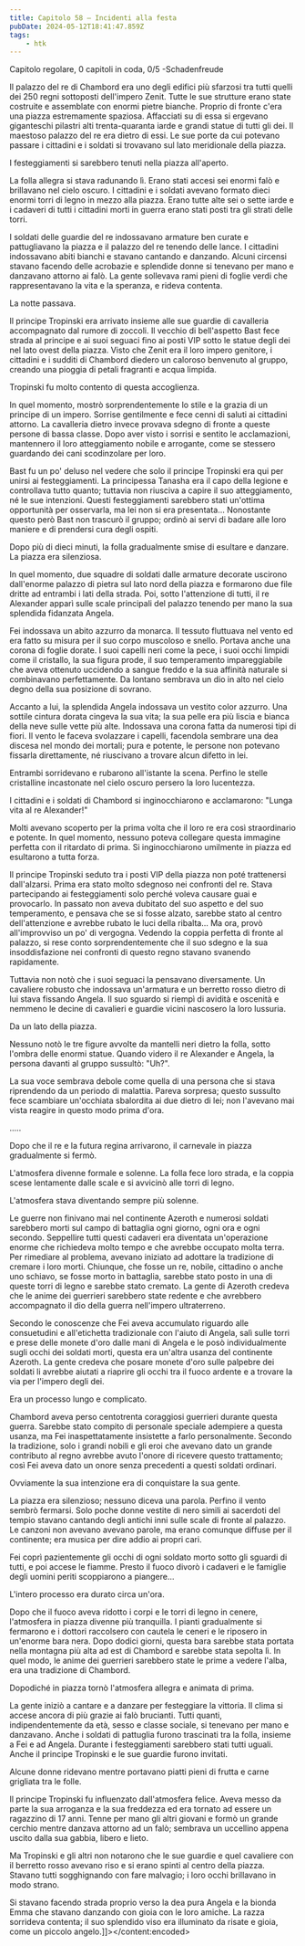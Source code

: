 ```yaml
---
title: Capitolo 58 – Incidenti alla festa
pubDate: 2024-05-12T18:41:47.859Z
tags:
    - htk
---
```


Capitolo regolare,
0 capitoli in coda, 0/5
-Schadenfreude

Il palazzo del re di Chambord era uno degli edifici più sfarzosi tra tutti quelli dei 250 regni sottoposti dell'impero Zenit. Tutte le sue strutture erano state costruite e assemblate con enormi pietre bianche. Proprio di fronte c'era una piazza estremamente spaziosa. Affacciati su di essa si ergevano giganteschi pilastri alti trenta-quaranta iarde e grandi statue di tutti gli dei. Il maestoso palazzo del re era dietro di essi. Le sue porte da cui potevano passare i cittadini e i soldati si trovavano sul lato meridionale della piazza.

I festeggiamenti si sarebbero tenuti nella piazza all'aperto.

La folla allegra si stava radunando lì. Erano stati accesi sei enormi falò e brillavano nel cielo oscuro. I cittadini e i soldati avevano formato dieci enormi torri di legno in mezzo alla piazza. Erano tutte alte sei o sette iarde e i cadaveri di tutti i cittadini morti in guerra erano stati posti tra gli strati delle torri.

I soldati delle guardie del re indossavano armature ben curate e pattugliavano la piazza e il palazzo del re tenendo delle lance. I cittadini indossavano abiti bianchi e stavano cantando e danzando. Alcuni circensi stavano facendo delle acrobazie e splendide donne si tenevano per mano e danzavano attorno ai falò. La gente sollevava rami pieni di foglie verdi che rappresentavano la vita e la speranza, e rideva contenta.

La notte passava.

Il principe Tropinski era arrivato insieme alle sue guardie di cavalleria accompagnato dal rumore di zoccoli. Il vecchio di bell'aspetto Bast fece strada al principe e ai suoi seguaci fino ai posti VIP sotto le statue degli dei nel lato ovest della piazza. Visto che Zenit era il loro impero genitore, i cittadini e i sudditi di Chambord diedero un caloroso benvenuto al gruppo, creando una pioggia di petali fragranti e acqua limpida.

Tropinski fu molto contento di questa accoglienza.

In quel momento, mostrò sorprendentemente lo stile e la grazia di un principe di un impero. Sorrise gentilmente e fece cenni di saluti ai cittadini attorno. La cavalleria dietro invece provava sdegno di fronte a queste persone di bassa classe. Dopo aver visto i sorrisi e sentito le acclamazioni, mantennero il loro atteggiamento nobile e arrogante, come se stessero guardando dei cani scodinzolare per loro.

Bast fu un po' deluso nel vedere che solo il principe Tropinski era qui per unirsi ai festeggiamenti. La principessa Tanasha era il capo della legione e controllava tutto quanto; tuttavia non riusciva a capire il suo atteggiamento, né le sue intenzioni. Questi festeggiamenti sarebbero stati un'ottima opportunità per osservarla, ma lei non si era presentata... Nonostante questo però Bast non trascurò il gruppo; ordinò ai servi di badare alle loro maniere e di prendersi cura degli ospiti.

Dopo più di dieci minuti, la folla gradualmente smise di esultare e danzare. La piazza era silenziosa.

In quel momento, due squadre di soldati dalle armature decorate uscirono dall'enorme palazzo di pietra sul lato nord della piazza e formarono due file dritte ad entrambi i lati della strada. Poi, sotto l'attenzione di tutti, il re Alexander apparì sulle scale principali del palazzo tenendo per mano la sua splendida fidanzata Angela.

Fei indossava un abito azzurro da monarca. Il tessuto fluttuava nel vento ed era fatto su misura per il suo corpo muscoloso e snello. Portava anche una corona di foglie dorate. I suoi capelli neri come la pece, i suoi occhi limpidi come il cristallo, la sua figura prode, il suo temperamento impareggiabile che aveva ottenuto uccidendo a sangue freddo e la sua affinità naturale si combinavano perfettamente. Da lontano sembrava un dio in alto nel cielo degno della sua posizione di sovrano.

Accanto a lui, la splendida Angela indossava un vestito color azzurro. Una sottile cintura dorata cingeva la sua vita; la sua pelle era più liscia e bianca della neve sulle vette più alte. Indossava una corona fatta da numerosi tipi di fiori. Il vento le faceva svolazzare i capelli, facendola sembrare una dea discesa nel mondo dei mortali; pura e potente, le persone non potevano fissarla direttamente, né riuscivano a trovare alcun difetto in lei.

Entrambi sorridevano e rubarono all'istante la scena. Perfino le stelle cristalline incastonate nel cielo oscuro persero la loro lucentezza.

I cittadini e i soldati di Chambord si inginocchiarono e acclamarono: "Lunga vita al re Alexander!"

Molti avevano scoperto per la prima volta che il loro re era così straordinario e potente. In quel momento, nessuno poteva collegare questa immagine perfetta con il ritardato di prima. Si inginocchiarono umilmente in piazza ed esultarono a tutta forza.

Il principe Tropinski seduto tra i posti VIP della piazza non poté trattenersi dall'alzarsi. Prima era stato molto sdegnoso nei confronti del re. Stava partecipando ai festeggiamenti solo perché voleva causare guai e provocarlo. In passato non aveva dubitato del suo aspetto e del suo temperamento, e pensava che se si fosse alzato, sarebbe stato al centro dell'attenzione e avrebbe rubato le luci della ribalta... Ma ora, provò all'improvviso un po' di vergogna. Vedendo la coppia perfetta di fronte al palazzo, si rese conto sorprendentemente che il suo sdegno e la sua insoddisfazione nei confronti di questo regno stavano svanendo rapidamente.

Tuttavia non notò che i suoi seguaci la pensavano diversamente. Un cavaliere robusto che indossava un'armatura e un berretto rosso dietro di lui stava fissando Angela. Il suo sguardo si riempì di avidità e oscenità e nemmeno le decine di cavalieri e guardie vicini nascosero la loro lussuria.

Da un lato della piazza.

Nessuno notò le tre figure avvolte da mantelli neri dietro la folla, sotto l'ombra delle enormi statue. Quando videro il re Alexander e Angela, la persona davanti al gruppo sussultò: "Uh?".

La sua voce sembrava debole come quella di una persona che si stava riprendendo da un periodo di malattia. Pareva sorpresa; questo sussulto fece scambiare un'occhiata sbalordita ai due dietro di lei; non l'avevano mai vista reagire in questo modo prima d'ora.

.....

Dopo che il re e la futura regina arrivarono, il carnevale in piazza gradualmente si fermò.

L'atmosfera divenne formale e solenne. La folla fece loro strada, e la coppia scese lentamente dalle scale e si avvicinò alle torri di legno.

L'atmosfera stava diventando sempre più solenne.

Le guerre non finivano mai nel continente Azeroth e numerosi soldati sarebbero morti sul campo di battaglia ogni giorno, ogni ora e ogni secondo. Seppellire tutti questi cadaveri era diventata un'operazione enorme che richiedeva molto tempo e che avrebbe occupato molta terra.
Per rimediare al problema, avevano iniziato ad adottare la tradizione di cremare i loro morti. Chiunque, che fosse un re, nobile, cittadino o anche uno schiavo, se fosse morto in battaglia, sarebbe stato posto in una di queste torri di legno e sarebbe stato cremato. La gente di Azeroth credeva che le anime dei guerrieri sarebbero state redente e che avrebbero accompagnato il dio della guerra nell'impero ultraterreno.

Secondo le conoscenze che Fei aveva accumulato riguardo alle consuetudini e all'etichetta tradizionale con l'aiuto di Angela, salì sulle torri e prese delle monete d'oro dalle mani di Angela e le posò individualmente sugli occhi dei soldati morti, questa era un'altra usanza del continente Azeroth. La gente credeva che posare monete d'oro sulle palpebre dei soldati li avrebbe aiutati a riaprire gli occhi tra il fuoco ardente e a trovare la via per l'impero degli dei.

Era un processo lungo e complicato.

Chambord aveva perso centotrenta coraggiosi guerrieri durante questa guerra. Sarebbe stato compito di personale speciale adempiere a questa usanza, ma Fei inaspettatamente insistette a farlo personalmente. Secondo la tradizione, solo i grandi nobili e gli eroi che avevano dato un grande contributo al regno avrebbe avuto l'onore di ricevere questo trattamento; così Fei aveva dato un onore senza precedenti a questi soldati ordinari.

Ovviamente la sua intenzione era di conquistare la sua gente.

La piazza era silenzioso; nessuno diceva una parola. Perfino il vento sembrò fermarsi. Solo poche donne vestite di nero simili ai sacerdoti del tempio stavano cantando degli antichi inni sulle scale di fronte al palazzo. Le canzoni non avevano avevano parole, ma erano comunque diffuse per il continente; era musica per dire addio ai propri cari.

Fei coprì pazientemente gli occhi di ogni soldato morto sotto gli sguardi di tutti, e poi accese le fiamme. Presto il fuoco divorò i cadaveri e le famiglie degli uomini periti scoppiarono a piangere...

L'intero processo era durato circa un'ora.

Dopo che il fuoco aveva ridotto i corpi e le torri di legno in cenere, l'atmosfera in piazza divenne più tranquilla. I pianti gradualmente si fermarono e i dottori raccolsero con cautela le ceneri e le riposero in un'enorme bara nera. Dopo dodici giorni, questa bara sarebbe stata portata nella montagna più alta ad est di Chambord e sarebbe stata sepolta lì. In quel modo, le anime dei guerrieri sarebbero state le prime a vedere l'alba, era una tradizione di Chambord.

Dopodiché in piazza tornò l'atmosfera allegra e animata di prima.

La gente iniziò a cantare e a danzare per festeggiare la vittoria. Il clima si accese ancora di più grazie ai falò brucianti. Tutti quanti, indipendentemente da età, sesso e classe sociale, si tenevano per mano e danzavano. Anche i soldati di pattuglia furono trascinati tra la folla, insieme a Fei e ad Angela. Durante i festeggiamenti sarebbero stati tutti uguali. Anche il principe Tropinski e le sue guardie furono invitati.

Alcune donne ridevano mentre portavano piatti pieni di frutta e carne grigliata tra le folle.

Il principe Tropinski fu influenzato dall'atmosfera felice. Aveva messo da parte la sua arroganza e la sua freddezza ed era tornato ad essere un ragazzino di 17 anni. Tenne per mano gli altri giovani e formò un grande cerchio mentre danzava attorno ad un falò; sembrava un uccellino appena uscito dalla sua gabbia, libero e lieto.

Ma Tropinski e gli altri non notarono che le sue guardie e quel cavaliere con il berretto rosso avevano riso e si erano spinti al centro della piazza. Stavano tutti sogghignando con fare malvagio; i loro occhi brillavano in modo strano.

Si stavano facendo strada proprio verso la dea pura Angela e la bionda Emma che stavano danzando con gioia con le loro amiche. La razza sorrideva contenta; il suo splendido viso era illuminato da risate e gioia, come un piccolo angelo.]]></content:encoded>




